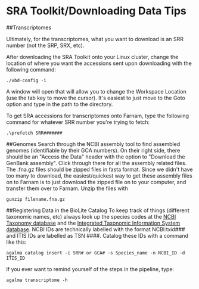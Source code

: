 # SRA Toolkit/Downloading Data Tips

##Transcriptomes

Ultimately, for the transcriptomes, what you want to download is an SRR number (not the SRP, SRX, etc).

After downloading the SRA Toolkit onto your Linux cluster, change the location of where you want the accessions sent upon downloading with the following command:
```
./vbd-config -i
```

A window will open that will allow you to change the Workspace Location (use the tab key to move the cursor). It's easiest to just move to the Goto option and type in the path to the directory.

To get SRA accessions for transcriptomes onto Farnam, type the following command for whatever SRR number you're trying to fetch:

```
.\prefetch SRR#######
```

##Genomes
Search through the NCBI assembly tool to find assembled genomes (identifiable by their GCA numbers). On their right side, there should be an "Access the Data" header with the option to "Download the GenBank assembly". Click through there for all the assembly related files. The .fna.gz files should be zipped files in fasta format. Since we didn't have too many to download, the easiest/quickest way to get these assembly files on to Farnam is to just download the zipped file on to your computer, and transfer them over to Farnam. Unzip the files with

```
gunzip filename.fna.gz
```

##Registering Data in the BioLite Catalog
To keep track of things (different taxonomic names, etc) always look up the species codes at the [NCBI Taxonomy database](https://www.ncbi.nlm.nih.gov/taxonomy) and the [Integrated Taxonomic Information System database](https://www.itis.gov/). NCBI IDs are technically labelled with the format NCBI:txid### and ITIS IDs are labelled as TSN ####. Catalog these IDs with a command like this:

```
agalma catalog insert -i SRR# or GCA# -s Species_name -n NCBI_ID -d ITIS_ID
```

If you ever want to remind yourself of the steps in the pipeline, type:

```
agalma transcriptome -h
```
